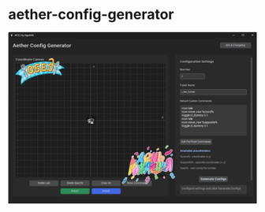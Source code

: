 # aether-config-generator
<p align="center">
  <img src="images/menu.png" alt="Aether Config Generator Interface" width="800"/>
</p>

